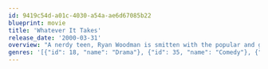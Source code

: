 ```yaml
---
id: 9419c54d-a01c-4030-a54a-ae6d67085b22
blueprint: movie
title: 'Whatever It Takes'
release_date: '2000-03-31'
overview: "A nerdy teen, Ryan Woodman is smitten with the popular and gorgeous Ashley Grant, who apparently has no interest in him. Meanwhile, dim star athlete Chris Campbell has his eye on Ryan's brainy and beautiful friend, Maggie Carter. The two agree to help each other in their romantic quests, but, as they come closer to their goals, both Ryan and Chris suspect that they might be pursuing the wrong girls."
genres: '[{"id": 18, "name": "Drama"}, {"id": 35, "name": "Comedy"}, {"id": 10749, "name": "Romance"}]'
---
```

